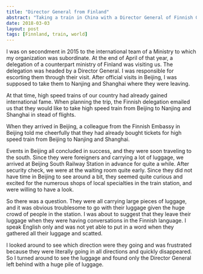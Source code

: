 ```yaml
---
title: "Director General from Finland"
abstract: "Taking a train in China with a Director General of Finnish Government"
date: 2018-03-03
layout: post
tags: [Finnland, train, world]
---
```

I was on secondment in 2015 to the international team of a Ministry to which my organization was subordinate. At the end of April of that year, a delegation of a counterpart ministry of Finland was visiting us. The delegation was headed by a Director General. I was responsible for escorting them through their visit. After official visits in Beijing, I was supposed to take them to Nanjing and Shanghai where they were leaving.

At that time, high speed trains of our country had already gained
international fame. When planning the trip, the Finnish delegation
emailed us that they would like to take high speed train from Beijing to
Nanjing and Shanghai in stead of flights.

When they arrived in Beijing, a colleague from the Finnish Embassy in
Beijing told me cheerfully that they had already bought tickets for high
speed train from Beijing to Nanjing and Shanghai.

Events in Beijing all concluded in success, and they were soon traveling
to the south. Since they were foreigners and carrying a lot of luggage,
we arrived at Beijing South Railway Station in advance for quite a
while. After security check, we were at the waiting room quite early.
Since they did not have time in Beijing to see around a bit, they seemed
quite curious and excited for the numerous shops of local specialties in
the train station, and were willing to have a look.

So there was a question. They were all carrying large pieces of luggage,
and it was obvious troublesome to go with their luggage given the huge
crowd of people in the station. I was about to suggest that they leave
their luggage when they were having conversations in the Finnish
language. I speak English only and was not yet able to put in a word
when they gathered all their luggage and scatted.

I looked around to see which direction were they going and was
frustrated because they were literally going in all directions and
quickly disappeared. So I turned around to see the luggage and found
only the Director General left behind with a huge pile of luggage.
